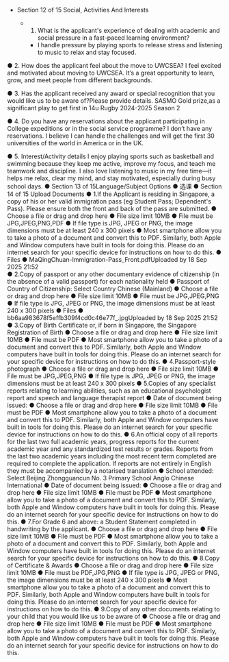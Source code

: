 - Section 12 of 15 Social, Activities And Interests

  - 1. What is the applicant's experience of dealing with academic and social pressure in a fast-paced learning environment?
    - I handle pressure by playing sports to release stress and listening to music to relax and stay focused.

●  2. How does the applicant feel about the move to UWCSEA?
I feel excited and motivated about moving to UWCSEA. It’s a great opportunity to learn, grow, and meet people from different backgrounds.

●  3. Has the applicant received any award or special recognition that you would like us to be aware of?Please provide details.
SASMO Gold prize,as a significant play to get first in 14u Rugby 2024-2025 Season 2

●  4. Do you have any reservations about the applicant participating in College expeditions or in the social service programme?
I don’t have any reservations. I believe I can handle the challenges and will get the first 30 universities of the world in America or in the UK.

●  5. Interest/Activity details
I enjoy playing sports such as basketball and swimming because they keep me active, improve my focus, and teach me teamwork and discipline. I also love listening to music in my free time—it helps me relax, clear my mind, and stay motivated, especially during busy school days.
●  Section 13 of 15Language/Subject Options
●  选课
●  Section 14 of 15 Upload Documents
●  1.If the Applicant is residing in Singapore, a copy of his or her valid immigration pass (eg Student Pass; Dependent's Pass). Please ensure both the front and back of the pass are submitted.
●  Choose a file or drag and drop here
●  File size limit 10MB
●  File must be JPG,JPEG,PNG,PDF
●  If file type is JPG, JPEG or PNG, the image dimensions must be at least 240 x 300 pixels
●  Most smartphone allow you to take a photo of a document and convert this to PDF. Similarly, both Apple and Window computers have built in tools for doing this. Please do an internet search for your specific device for instructions on how to do this.
●  Files
●  MaQingChuan-Immigration-Pass_Front.pdfUploaded by 18 Sep 2025 21:52      
●  2.Copy of passport or any other documentary evidence of citizenship (in the absence of a valid passport) for each nationality held
●  Passport of Country of Citizenship:                                         Select Country                                     Chinese (Mainland) 
●  Choose a file or drag and drop here
●  File size limit 10MB
●  File must be JPG,JPEG,PNG
●  If file type is JPG, JPEG or PNG, the image dimensions must be at least 240 x 300 pixels
●  Files
●  bb6aa983678f5effb309f4cd0c46e77f_.jpgUploaded by 18 Sep 2025 21:52   
●  3.Copy of Birth Certificate or, if born in Singapore, the Singapore Registration of Birth
●  Choose a file or drag and drop here
●  File size limit 10MB
●  File must be PDF
●  Most smartphone allow you to take a photo of a document and convert this to PDF. Similarly, both Apple and Window computers have built in tools for doing this. Please do an internet search for your specific device for instructions on how to do this.
●  4.Passport-style photograph
●  Choose a file or drag and drop here
●  File size limit 10MB
●  File must be JPG,JPEG,PNG
●  If file type is JPG, JPEG or PNG, the image dimensions must be at least 240 x 300 pixels
●  5.Copies of any specialist reports relating to learning abilities, such as an educational psychologist report and speech and language therapist report
●  Date of document being issued:
●  Choose a file or drag and drop here
●  File size limit 10MB
●  File must be PDF
●  Most smartphone allow you to take a photo of a document and convert this to PDF. Similarly, both Apple and Window computers have built in tools for doing this. Please do an internet search for your specific device for instructions on how to do this.
●  6.An official copy of all reports for the last two full academic years, progress reports for the current academic year and any standardized test results or grades. Reports from the last two academic years including the most recent term completed are required to complete the application. If reports are not entirely in English they must be accompanied by a notarised translation
●  School attended:                                         Select                                     Beijing Zhongguancun No. 3 Primary School Anglo Chinese International 
●  Date of document being issued:
●  Choose a file or drag and drop here
●  File size limit 10MB
●  File must be PDF
●  Most smartphone allow you to take a photo of a document and convert this to PDF. Similarly, both Apple and Window computers have built in tools for doing this. Please do an internet search for your specific device for instructions on how to do this.
●  7.For Grade 6 and above: a Student Statement completed in handwriting by the applicant.
●  Choose a file or drag and drop here
●  File size limit 10MB
●  File must be PDF
●  Most smartphone allow you to take a photo of a document and convert this to PDF. Similarly, both Apple and Window computers have built in tools for doing this. Please do an internet search for your specific device for instructions on how to do this.
●  8.Copy of Certificate & Awards
●  Choose a file or drag and drop here
●  File size limit 10MB
●  File must be PDF,JPG,PNG
●  If file type is JPG, JPEG or PNG, the image dimensions must be at least 240 x 300 pixels
●  Most smartphone allow you to take a photo of a document and convert this to PDF. Similarly, both Apple and Window computers have built in tools for doing this. Please do an internet search for your specific device for instructions on how to do this.
●  9.Copy of any other documents relating to your child that you would like us to be aware of
●  Choose a file or drag and drop here
●  File size limit 10MB
●  File must be PDF
●  Most smartphone allow you to take a photo of a document and convert this to PDF. Similarly, both Apple and Window computers have built in tools for doing this. Please do an internet search for your specific device for instructions on how to do this.
